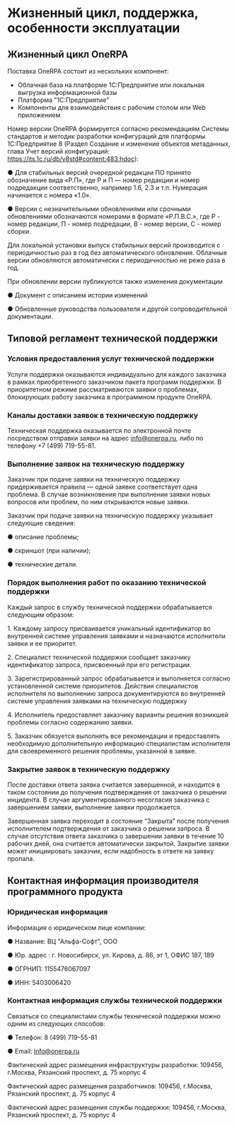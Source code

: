 # Жизненный цикл, поддержка, особенности эксплуатации

## Жизненный цикл OneRPA

Поставка OneRPA состоит из нескольких компонент:

* Облачная база на платформе 1С:Предприятие или локальная выгрузка информационной базы
* Платформа "1С:Предприятие"
* Компоненты для взаимодействия с рабочим столом или Web приложением

Номер версии OneRPA формируется согласно рекомендациям Системы стандартов и методик разработки конфигураций для платформы 1С:Предприятие 8 (Раздел Создание и изменение объектов метаданных, глава Учет версий конфигураций: https://its.1c.ru/db/v8std#content:483:hdoc):

● Для стабильных версий очередной редакции ПО принято обозначение вида «Р.П», где Р и П — номер редакции и номер подредакции соответственно, например 1.6, 2.3 и т.п. Нумерация начинается с номера «1.0».

● Версии с незначительными обновлениями или срочными обновлениями обозначаются номерами в формате «Р.П.В.С.», где Р - номер редакции, П - номер подредации, В - номер версии, С - номер сборки.

Для локальной установки выпуск стабильных версий производится с периодичностью раз в год без автоматического обновления. Облачные версии обновляются автоматически с периодичностью не реже раза в год.

При обновлении версии публикуются также изменения документации

● Документ с описанием истории изменений

● Обновленные руководства пользователя и другой сопроводительной документации.

## Типовой регламент технической поддержки

### Условия предоставления услуг технической поддержки

Услуги поддержки оказываются индивидуально для каждого заказчика в рамках приобретенного заказчиком пакета программ поддержки. В приоритетном режиме рассматриваются заявки о проблемах, блокирующих работу заказчика в программном продукте OneRPA.

### Каналы доставки заявок в техническую поддержку

Техническая поддержка оказывается по электронной почте посредством отправки заявки на адрес info@onerpa.ru, либо по телефону +7 (499) 719-55-81.

### Выполнение заявок на техническую поддержку

Заказчик при подаче заявки на техническую поддержку придерживается правила — одной заявке соответствует одна проблема. В случае возникновения при выполнении заявки новых вопросов или проблем, по ним открываются новые заявки.

Заказчик при подаче заявки на техническую поддержку указывает следующие сведения:

● описание проблемы;

● скриншот (при наличии);

● технические детали.

### Порядок выполнения работ по оказанию технической поддержки

Каждый запрос в службу технической поддержки обрабатывается следующим образом:

1\. Каждому запросу присваивается уникальный идентификатор во внутренней системе управления заявками и назначаются исполнители заявки и ее приоритет.

2\. Специалист технической поддержки сообщает заказчику идентификатор запроса, присвоенный при его регистрации.

3\. Зарегистрированный запрос обрабатывается и выполняется согласно установленной системе приоритетов. Действия специалистов исполнителя по выполнению запроса документируются во внутренней системе управления заявками на техническую поддержку&#x20;

4\. Исполнитель предоставляет заказчику варианты решения возникшей проблемы согласно содержанию заявки.

5\. Заказчик обязуется выполнять все рекомендации и предоставлять необходимую дополнительную информацию специалистам исполнителя для своевременного решения проблемы, указанной в заявке.

### Закрытие заявок в техническую поддержку

После доставки ответа заявка считается завершенной, и находится в таком состоянии до получения подтверждения от заказчика о решении инцидента. В случае аргументированного несогласия заказчика с завершением заявки, выполнение заявки продолжается.

Завершенная заявка переходит в состояние “Закрыта” после получения исполнителем подтверждения от заказчика о решении запроса. В случае отсутствия ответа заказчика о завершении заявки в течение 10 рабочих дней, она считается автоматически закрытой. Закрытие заявки может инициировать заказчик, если надобность в ответе на заявку пропала.



## Контактная информация производителя программного продукта

### Юридическая информация

Информация о юридическом лице компании:

● Название: ВЦ "Альфа-Софт", ООО

● Юр. адрес : г. Новосибирск, ул. Кирова, д. 86, эт 1, ОФИС 187, 189

● ОГРНИП: 1155476067097

● ИНН: 5403006420

### Контактная информация службы технической поддержки

Связаться со специалистами службы технической поддержки можно одним из следующих способов:

● Телефон: 8 (499) 719-55-81&#x20;

● Email: info@onerpa.ru

Фактический адрес размещения инфраструктуры разработки: 109456, г.Москва, Рязанский проспект, д. 75 корпус 4

Фактический адрес размещения разработчиков: 109456, г.Москва, Рязанский проспект, д. 75 корпус 4

Фактический адрес размещения службы поддержки: 109456, г.Москва, Рязанский проспект, д. 75 корпус 4

